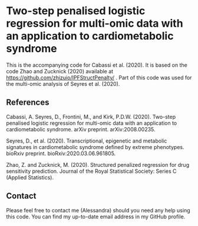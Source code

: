 # Two-step penalised logistic regression for multi-omic data with an application to cardiometabolic syndrome
This is the accompanying code for Cabassi et al. (2020). It is based on the code Zhao and Zucknick (2020) available at https://github.com/zhizuio/IPFStructPenalty/ . Part of this code was used for the multi-omic analysis of Seyres et al. (2020).

## References

Cabassi, A. Seyres, D., Frontini, M., and Kirk, P.D.W. (2020). Two-step penalised logistic regression for multi-omic data with an application to cardiometabolic syndrome. arXiv preprint. arXiv:2008.00235.

Seyres, D., et al. (2020). Transcriptional, epigenetic and metabolic signatures in cardiometabolic syndrome defined by extreme phenotypes. bioRxiv preprint. bioRxiv:2020.03.06.961805.

Zhao, Z. and Zucknick, M. (2020). Structured penalized regression for drug sensitivity prediction. Journal of the Royal Statistical Society: Series C (Applied Statistics).

## Contact

Please feel free to contact me (Alessandra) should you need any help using this code. You can find my up-to-date email address in my GitHub profile.
